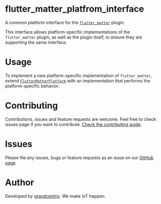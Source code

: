 # flutter\_matter\_platfrom\_interface

A common platform interface for the [`flutter_matter`][1] plugin.

This interface allows platform-specific implementations of the `flutter_matter`
plugin, as well as the plugin itself, to ensure they are supporting the
same interface.

# Usage

To implement a new platform-specific implementation of `flutter_matter`, extend
[`FlutterMatterPlatform`][2] with an implementation that performs the
platform-specific behavior.

# Contributing
Contributions, issues and feature requests are welcome.
Feel free to check issues page if you want to contribute.
[Check the contributing guide](../CONTRIBUTING.md).

# Issues

Please file any issues, bugs or feature requests as an issue on our [GitHub page](TODO).

# Author
Developed by [grandcentrix](https://grandcentrix.net/). We make IoT happen.

[1]: ../flutter_matter
[2]: lib/src/flutter_matter_platform_interface.dart
